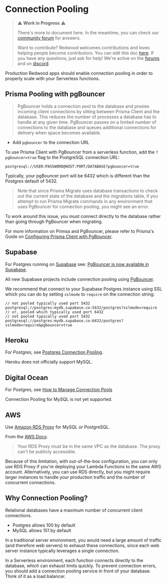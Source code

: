 # Connection Pooling

> ⚠ **Work in Progress** ⚠️
>
> There's more to document here. In the meantime, you can check our [community forum](https://community.redwoodjs.com/search?q=connection%20pooling) for answers.
>
> Want to contribute? Redwood welcomes contributions and loves helping people become contributors.
> You can edit this doc [here](https://github.com/redwoodjs/redwoodjs.com/blob/main/docs/connectionPooling.md).
> If you have any questions, just ask for help! We're active on the [forums](https://community.redwoodjs.com/c/contributing/9) and on [discord](https://discord.com/channels/679514959968993311/747258086569541703).

Production Redwood apps should enable connection pooling in order to properly scale with your Serverless functions.
## Prisma Pooling with pgBouncer

> PgBouncer holds a connection pool to the database and proxies incoming client connections by sitting between Prisma Client and the database. This reduces the number of processes a database has to handle at any given time. PgBouncer passes on a limited number of connections to the database and queues additional connections for delivery when space becomes available.

* Add `pgbouncer` to the connection URL

To use Prisma Client with PgBouncer from a serverless function, add the `?pgbouncer=true` flag to the PostgreSQL connection URL:

```
postgresql://USER:PASSWORD@HOST:PORT/DATABASE?pgbouncer=true
```

Typically, your pgBouncer port will be 6432 which is different than the Postgres default of 5432.

> Note that since Prisma Migrate uses database transactions to check out the current state of the database and the migrations table, if you attempt to run Prisma Migrate commands in any environment that uses PgBouncer for connection pooling, you might see an error.

To work around this issue, you must connect directly to the database rather than going through PgBouncer when migrating.

For more information on Primsa and PgBouncer, please refer to Prisma's Guide on [Configuring Prisma Client with PgBouncer](https://www.prisma.io/docs/guides/performance-and-optimization/connection-management/configure-pg-bouncer).

## Supabase

For Postgres running on [Supabase](https://supabase.io) see: [PgBouncer is now available in Supabase](https://supabase.io/blog/2021/04/02/supabase-pgbouncer#using-connection-pooling-in-supabase).

All new Supabase projects include connection pooling using [PgBouncer](https://www.pgbouncer.org/).

We recommend that connect to your Supabase Postgres instance using SSL which you can do by setting `sslmode` to `require` on the connection string:

```
// not pooled typically used port 5432
postgresql://postgres:mydb.supabase.co:5432/postgres?sslmode=require
// or, pooled which typically used port 6432
// not pooled typically used port 5432
postgresql://postgres:mydb.supabase.co:6432/postgres?sslmode=require&pgbouncer=true
```

## Heroku
For Postgres, see [Postgres Connection Pooling](https://devcenter.heroku.com/articles/postgres-connection-pooling).

Heroku does not officially support MySQL.


## Digital Ocean
For Postgres, see [How to Manage Connection Pools](https://www.digitalocean.com/docs/databases/postgresql/how-to/manage-connection-pools)

Connection Pooling for MySQL is not yet supported.

## AWS
Use [Amazon RDS Proxy](https://aws.amazon.com/rds/proxy) for MySQL or PostgreSQL.

From the [AWS Docs](https://docs.aws.amazon.com/AmazonRDS/latest/UserGuide/rds-proxy.html#rds-proxy.limitations): 
>Your RDS Proxy must be in the same VPC as the database. The proxy can't be publicly accessible. 

Because of this limitation, with out-of-the-box configuration, you can only use RDS Proxy if you're deploying your Lambda Functions to the same AWS account. Alternatively, you can use RDS directly, but you might require larger instances to handle your production traffic and the number of concurrent connections.


## Why Connection Pooling?

Relational databases have a maximum number of concurrent client connections.

* Postgres allows 100 by default
* MySQL allows 151 by default

In a traditional server environment, you would need a large amount of traffic (and therefore web servers) to exhaust these connections, since each web server instance typically leverages a single connection.

In a Serverless environment, each function connects directly to the database, which can exhaust limits quickly. To prevent connection errors, you should add a connection pooling service in front of your database. Think of it as a load balancer.
